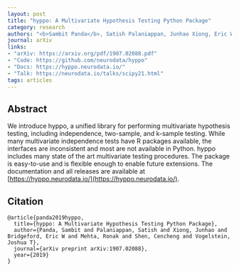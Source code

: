 ```yaml
---
layout: post
title: "hyppo: A Multivariate Hypothesis Testing Python Package"
category: research
authors: "<b>Sambit Panda</b>, Satish Palaniappan, Junhao Xiong, Eric W. Bridgeford, Ronak Mehta, Cencheng Shen, and Joshua T. Vogelstein"
journal: arXiv
links: 
- "arXiv: https://arxiv.org/pdf/1907.02088.pdf"
- "Code: https://github.com/neurodata/hyppo"
- "Docs: https://hyppo.neurodata.io/"
- "Talk: https://neurodata.io/talks/scipy21.html"
tags: articles
---
```


## Abstract

We introduce hyppo, a unified library for performing multivariate hypothesis testing, including independence, two-sample, and k-sample testing. While many multivariate independence tests have R packages available, the interfaces are inconsistent and most are not available in Python. hyppo includes many state of the art multivariate testing procedures. The package is easy-to-use and is flexible enough to enable future extensions. The documentation and all releases are available at [https://hyppo.neurodata.io/](https://hyppo.neurodata.io/).

## Citation

```
@article{panda2019hyppo,
  title={hyppo: A Multivariate Hypothesis Testing Python Package},
  author={Panda, Sambit and Palaniappan, Satish and Xiong, Junhao and Bridgeford, Eric W and Mehta, Ronak and Shen, Cencheng and Vogelstein, Joshua T},
  journal={arXiv preprint arXiv:1907.02088},
  year={2019}
}
```